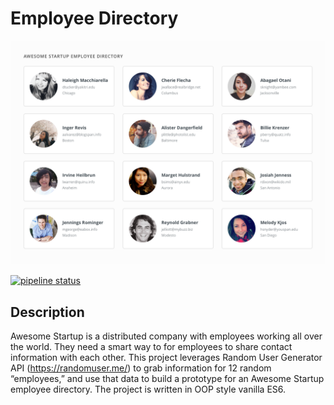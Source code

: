 # Employee Directory

![Employee Directory](employee-directory.png)

[![pipeline status](https://gitlab.com/As-12/Treehouse-FEWD/badges/Project08/pipeline.svg)](https://gitlab.com/As-12/Treehouse-FEWD/-/commits/Project08)

## Description

Awesome Startup is a distributed company with employees working all over the world. They need a smart way to for employees to share contact information with each other. This project leverages Random User Generator API (https://randomuser.me/) to grab information for 12 random “employees,” and use that data to build a prototype for an Awesome Startup employee directory. The project is written in OOP style vanilla ES6.
